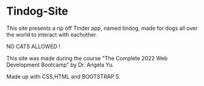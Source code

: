 # Tindog-Site
This site presents a rip off Tinder app, named tindog, made for dogs all over the world to interact with eachother. 

NO CATS ALLOWED ! 

This site was made during the course "The Complete 2022 Web Development Bootcamp” by Dr. Angela Yu.

Made up with CSS,HTML and BOOTSTRAP 5.
